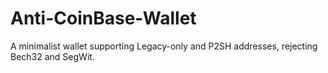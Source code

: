 # Anti-CoinBase-Wallet
A minimalist wallet supporting Legacy-only and P2SH addresses, rejecting Bech32 and SegWit.
